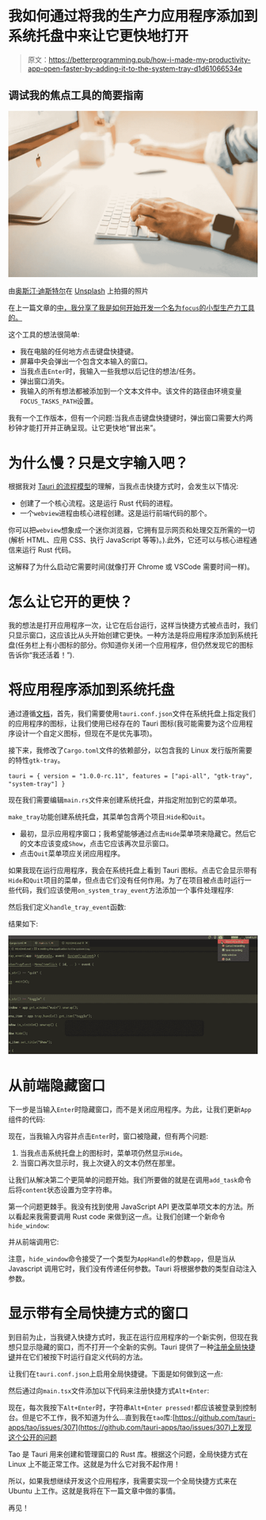 # 我如何通过将我的生产力应用程序添加到系统托盘中来让它更快地打开

> 原文：<https://betterprogramming.pub/how-i-made-my-productivity-app-open-faster-by-adding-it-to-the-system-tray-d1d61066534e>

## 调试我的焦点工具的简要指南

![](img/f2cc67962bde8fafecfb24f4c95a514e.png)

由[奥斯汀·迪斯特尔](https://unsplash.com/@austindistel)在 [Unsplash](https://unsplash.com/s/photos/guide?utm_source=unsplash&utm_medium=referral&utm_content=creditCopyText) 上拍摄的照片

在上一篇文章的[中，我分享了我是如何开始开发一个名为`focus`的小型生产力工具的。](/how-i-created-the-focus-app-using-react-and-rust-fd8fd072d1a7)

这个工具的想法很简单:

*   我在电脑的任何地方点击键盘快捷键。
*   屏幕中央会弹出一个包含文本输入的窗口。
*   当我点击`Enter`时，我输入一些我想以后记住的想法/任务。
*   弹出窗口消失。
*   我输入的所有想法都被添加到一个文本文件中。该文件的路径由环境变量`FOCUS_TASKS_PATH`设置。

我有一个工作版本，但有一个问题:当我点击键盘快捷键时，弹出窗口需要大约两秒钟才能打开并正确呈现。让它更快地“冒出来”。

# 为什么慢？只是文字输入吧？

根据我对 [Tauri 的流程模型](https://tauri.studio/v1/guides/architecture/process-model)的理解，当我点击快捷方式时，会发生以下情况:

*   创建了一个核心流程。这是运行 Rust 代码的进程。
*   一个`webview`进程由核心进程创建。这是运行前端代码的那个。

你可以把`webview`想象成一个迷你浏览器，它拥有显示网页和处理交互所需的一切(解析 HTML、应用 CSS、执行 JavaScript 等等)。).此外，它还可以与核心进程通信来运行 Rust 代码。

这解释了为什么启动它需要时间(就像打开 Chrome 或 VSCode 需要时间一样)。

# 怎么让它开的更快？

我的想法是打开应用程序一次，让它在后台运行，这样当快捷方式被点击时，我们只显示窗口，这应该比从头开始创建它更快。一种方法是将应用程序添加到系统托盘(任务栏上有小图标的部分。你知道你关闭一个应用程序，但仍然发现它的图标告诉你“我还活着！”).

# 将应用程序添加到系统托盘

通过遵循[文档](https://tauri.studio/v1/guides/features/system-tray)，首先，我们需要使用`tauri.conf.json`文件在系统托盘上指定我们的应用程序的图标，让我们使用已经存在的 Tauri 图标(我可能需要为这个应用程序设计一个自定义图标，但现在不是优先事项)。

接下来，我修改了`Cargo.toml`文件的依赖部分，以包含我的 Linux 发行版所需要的特性`gtk-tray`。

```
tauri = { version = "1.0.0-rc.11", features = ["api-all", "gtk-tray", "system-tray"] }
```

现在我们需要编辑`main.rs`文件来创建系统托盘，并指定附加到它的菜单项。

`make_tray`功能创建系统托盘，其菜单包含两个项目:`Hide`和`Quit`。

*   最初，显示应用程序窗口；我希望能够通过点击`Hide`菜单项来隐藏它。然后它的文本应该变成`Show`，点击它应该再次显示窗口。
*   点击`Quit`菜单项应关闭应用程序。

如果我现在运行应用程序，我会在系统托盘上看到 Tauri 图标。点击它会显示带有`Hide`和`Quit`项目的菜单，但点击它们没有任何作用。为了在项目被点击时运行一些代码，我们应该使用`on_system_tray_event`方法添加一个事件处理程序:

然后我们定义`handle_tray_event`函数:

结果如下:

![](img/6095c5629f906e609d4b54a8bdb39c15.png)

# 从前端隐藏窗口

下一步是当输入`Enter`时隐藏窗口，而不是关闭应用程序。为此，让我们更新`App`组件的代码:

现在，当我输入内容并点击`Enter`时，窗口被隐藏，但有两个问题:

1.  当我点击系统托盘上的图标时，菜单项仍然显示`Hide`。
2.  当窗口再次显示时，我上次键入的文本仍然在那里。

让我们从解决第二个更简单的问题开始。我们所要做的就是在调用`add_task`命令后将`content`状态设置为空字符串。

第一个问题更棘手。我没有找到使用 JavaScript API 更改菜单项文本的方法。所以看起来我需要调用 Rust code 来做到这一点。让我们创建一个新命令`hide_window`:

并从前端调用它:

注意，`hide_window`命令接受了一个类型为`AppHandle`的参数`app`，但是当从 Javascript 调用它时，我们没有传递任何参数。Tauri 将根据参数的类型自动注入参数。

# 显示带有全局快捷方式的窗口

到目前为止，当我键入快捷方式时，我正在运行应用程序的一个新实例，但现在我想只显示隐藏的窗口，而不打开一个全新的实例。Tauri 提供了一种[注册全局快捷键](https://tauri.studio/v1/api/js/modules/globalShortcut)并在它们被按下时运行自定义代码的方法。

让我们在`tauri.conf.json`上启用全局快捷键。下面是如何做到这一点:

然后通过向`main.tsx`文件添加以下代码来注册快捷方式`Alt+Enter`:

现在，每次我按下`Alt+Enter`时，字符串`Alt+Enter pressed!`都应该被登录到控制台。但是它不工作，我不知道为什么…直到我在`tao`库:[https://github.com/tauri-apps/tao/issues/307](https://github.com/tauri-apps/tao/issues/307)上发现这个公开的问题

Tao 是 Tauri 用来创建和管理窗口的 Rust 库。根据这个问题，全局快捷方式在 Linux 上不能正常工作。这就是为什么它对我不起作用！

所以，如果我想继续开发这个应用程序，我需要实现一个全局快捷方式来在 Ubuntu 上工作。这就是我将在下一篇文章中做的事情。

再见！